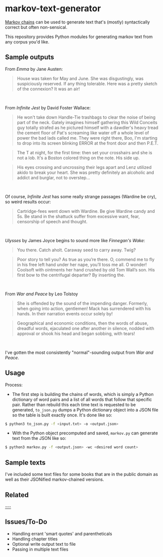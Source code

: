 # markov-text-generator

[Markov chains](https://en.wikipedia.org/wiki/Markov_chain) can be used to generate text that's (mostly) syntactically correct but often non-sensical.

This repository provides Python modules for generating markov text from any corpus you'd like.

Sample outputs
--------------

From _Emma_ by Jane Austen:
>House was taken for May and June. She was disgustingly, was suspiciously reserved. If any thing tolerable. Here was a pretty sketch of the connexion? It was an air!

<br>

From _Infinite Jest_ by David Foster Wallace:
>He won't take down Handle-Tie trashbags to clear the noise of being part of the neck. Gately imagines himself gathering this Wild Conceits guy totally strafed as he pictured himself with a dawdler's heavy tread the cement floor of Pat's screaming like water off a whole level of power the bad lads called me. They were right there, Boo, I'm starting to drop into its screen blinking ERROR at the front door and then P.E.T.

>The T at night, for the first time: then set your crosshairs and she is not a lob. It's a Boston colored thing on the note. His side up.

>His eyes crossing and uncrossing their legs apart and Lenz utilized akido to break your heart. She was pretty definitely an alcoholic and addict and burglar, not to overstep...

<br>

Of course, _Infinite Jest_ has some really strange passages (Wardine be cry), so weird results occur:

>Cartridge-fees went down with Wardine. Be give Wardine candy and 5s. Be stand in the shattuck suffer from excessive want, fear, censorship of speech and thought.

<br>



_Ulysses_ by James Joyce begins to sound more like _Finnegan's Wake_:
>You there. Catch aholt. Caraway seed to carry away. Twig?

>Poor story to tell you? As true as you’re there. O, commend me to fly in his free left hand under her nape, you’ll toss me all. O wonder! Coolsoft with ointments her hand crushed by old Tom Wall’s son. His first bow to the centrifugal departer? By inserting the.

<br>

From _War and Peace_ by Leo Tolstoy
>She is offended by the sound of the impending danger. Formerly, when going into action, gentlemen! Mack has surrendered with his hands. In their narration events occur solely by!

> Geographical and economic conditions, then the words of abuse, dreadful words, ejaculated one after another in silence, nodded with approval or shook his head and began sobbing, with tears!

<br>

I've gotten the most consistently "normal"-sounding output from _War and Peace_.

Usage
-----

Process:

* The first step is building the chains of words, which is simply a Python dictionary of word pairs and a list of all words that follow that specific pair. Rather than rebuild this each time text is requested to be generated, `to_json.py` dumps a Python dictionary object into a JSON file so the table is built exactly once. It's done like so: 
 
```bash
$ python3 to_json.py -f <input.txt> -o <output.json>
```

* With the Python object precomputed and saved, `markov.py` can generate text from the JSON like so:
```bash
$ python3 markov.py -f <output.json> -wc <desired word count>
```

Sample texts
------------

I've included some text files for some books that are in the public domain as well as their JSONified markov-chained versions.

Related
-------
[\-\-\-](https://github.com/patjm1992/infinite-ipsum)

Issues/To-Do
------

* Handling errant 'smart quotes' and parentheticals
* Handling chapter titles
* Optional write output text to file
* Passing in multiple text files
